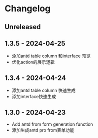 # Changelog

## Unreleased

## 1.3.5 - 2024-04-25

- 添加antd table column 和interface 预览
- 优化action的展示逻辑

## 1.3.4 - 2024-04-24

- 添加antd table column 快速生成
- 添加interface快速生成

## 1.3.0 - 2024-04-23

- Add antd from form generation function
- 添加生成antd pro from表单功能
